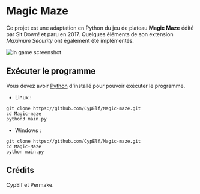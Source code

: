# Magic Maze

Ce projet est une adaptation en Python du jeu de plateau **Magic Maze** édité par Sit Down! et paru en 2017. Quelques éléments de son extension *Maximum Security* ont également été implémentés.

![In game screenshot](https://cdn.discordapp.com/attachments/714381484617891980/817769038699692082/unknown.png)

## Exécuter le programme

Vous devez avoir [Python](https://www.python.org/downloads/) d'installé pour pouvoir exécuter le programme.<br>

- Linux :
```
git clone https://github.com/CypElf/Magic-maze.git
cd Magic-maze
python3 main.py
```

- Windows :
```
git clone https://github.com/CypElf/Magic-maze.git
cd Magic-Maze
python main.py
```

## Crédits

CypElf et Permake.
